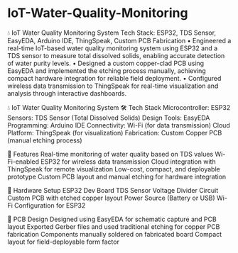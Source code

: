 # IoT-Water-Quality-Monitoring
💧 IoT Water Quality Monitoring System
Tech Stack: ESP32, TDS Sensor, EasyEDA, Arduino IDE, ThingSpeak, Custom PCB Fabrication
• Engineered a real-time IoT-based water quality monitoring system using ESP32 and a TDS sensor to measure total dissolved solids, enabling accurate detection of water purity levels.
• Designed a custom copper-clad PCB using EasyEDA and implemented the etching process manually, achieving compact hardware integration for reliable field deployment.
• Configured wireless data transmission to ThingSpeak for real-time visualization and analysis through interactive dashboards.

💧 IoT Water Quality Monitoring System
🛠️ Tech Stack
Microcontroller: ESP32
Sensors: TDS Sensor (Total Dissolved Solids)
Design Tools: EasyEDA
Programming: Arduino IDE
Connectivity: Wi-Fi (for data transmission)
Cloud Platform: ThingSpeak (for visualization)
Fabrication: Custom Copper PCB (manual etching process)

🚀 Features
Real-time monitoring of water quality based on TDS values
Wi-Fi-enabled ESP32 for wireless data transmission
Cloud integration with ThingSpeak for remote visualization
Low-cost, compact, and deployable prototype
Custom PCB layout and manual etching for hardware integration

🔧 Hardware Setup
ESP32 Dev Board
TDS Sensor
Voltage Divider Circuit
Custom PCB with etched copper layout
Power Source (Battery or USB)
Wi-Fi Configuration for ESP32

📐 PCB Design
Designed using EasyEDA for schematic capture and PCB layout
Exported Gerber files and used traditional etching for copper PCB fabrication
Components manually soldered on fabricated board
Compact layout for field-deployable form factor
